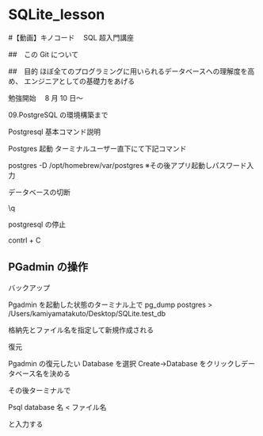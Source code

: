 # SQLite_lesson

#【動画】キノコード　 SQL 超入門講座

##　この Git について

##　目的
ほぼ全てのプログラミングに用いられるデータベースへの理解度を高め、
エンジニアとしての基礎力をあげる

勉強開始　 8 月 10 日〜

09.PostgreSQL の環境構築まで

Postgresql 基本コマンド説明

Postgres 起動
ターミナルユーザー直下にて下記コマンド

postgres -D /opt/homebrew/var/postgres
※その後アプリ起動しパスワード入力

データベースの切断

\q

postgresql の停止

contrl + C

## PGadmin の操作

バックアップ

Pgadmin を起動した状態のターミナル上で
pg_dump postgres > /Users/kamiyamatakuto/Desktop/SQLite.test_db

格納先とファイル名を指定して新規作成される

復元

Pgadmin の復元したい Database を選択 Create→Database をクリックしデータベース名を決める

その後ターミナルで

Psql database 名 < ファイル名

と入力する
